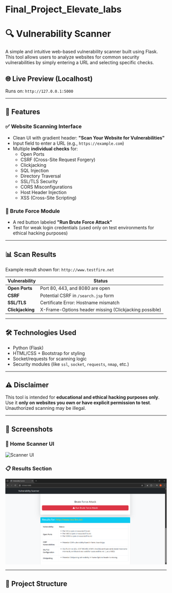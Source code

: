 # Final_Project_Elevate_labs
# 🔍 Vulnerability Scanner

A simple and intuitive web-based vulnerability scanner built using Flask. This tool allows users to analyze websites for common security vulnerabilities by simply entering a URL and selecting specific checks.

## 🌐 Live Preview (Localhost)
Runs on: `http://127.0.0.1:5000`

---

## 🚀 Features

### ✅ Website Scanning Interface
- Clean UI with gradient header: **"Scan Your Website for Vulnerabilities"**
- Input field to enter a URL (e.g., `https://example.com`)
- Multiple **individual checks** for:
  - Open Ports
  - CSRF (Cross-Site Request Forgery)
  - Clickjacking
  - SQL Injection
  - Directory Traversal
  - SSL/TLS Security
  - CORS Misconfigurations
  - Host Header Injection
  - XSS (Cross-Site Scripting)

### 🔐 Brute Force Module
- A red button labeled **"Run Brute Force Attack"**
- Test for weak login credentials (used only on test environments for ethical hacking purposes)

---

## 📊 Scan Results

Example result shown for: `http://www.testfire.net`

| Vulnerability             | Status                                                                 |
|--------------------------|------------------------------------------------------------------------|
| **Open Ports**           | Port 80, 443, and 8080 are open                                        |
| **CSRF**                 | Potential CSRF in `/search.jsp` form                                   |
| **SSL/TLS**              | Certificate Error: Hostname mismatch                                   |
| **Clickjacking**         | X-Frame-Options header missing (Clickjacking possible)                 |

---

## 🛠️ Technologies Used
- Python (Flask)
- HTML/CSS + Bootstrap for styling
- Socket/requests for scanning logic
- Security modules (like `ssl`, `socket`, `requests`, `nmap`, etc.)

---

## ⚠️ Disclaimer
This tool is intended for **educational and ethical hacking purposes only**. Use it **only on websites you own or have explicit permission to test**. Unauthorized scanning may be illegal.

---

## 📸 Screenshots

### 🔎 Home Scanner UI
![Scanner UI](./1png)

### 📋 Results Section
![Results Page](./2.png)

---

## 📂 Project Structure
